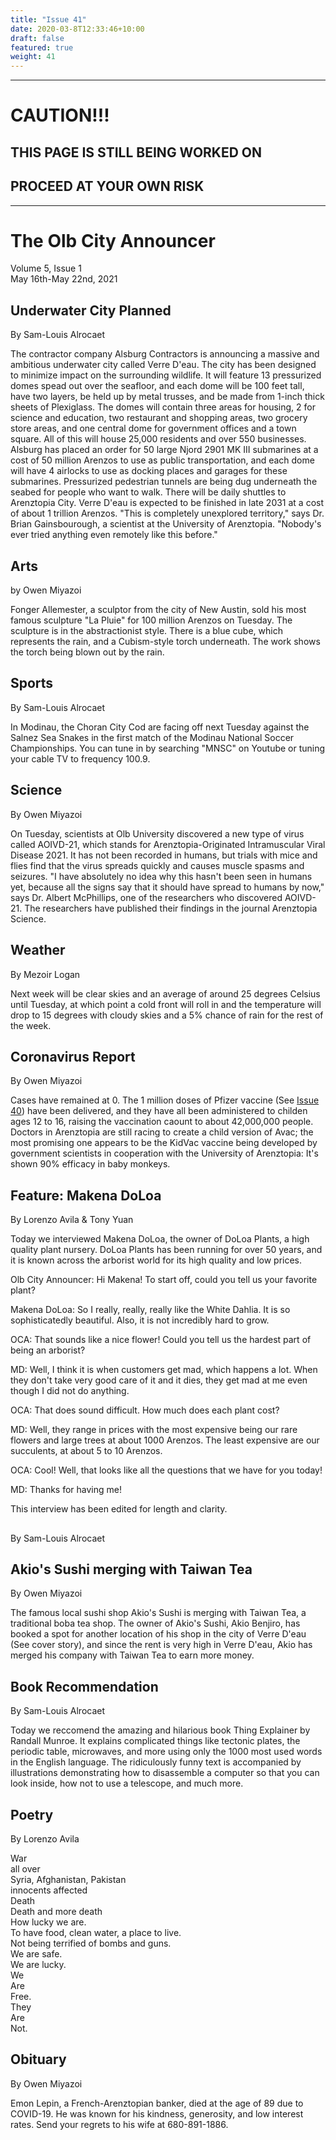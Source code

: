 ```yaml
---
title: "Issue 41"
date: 2020-03-8T12:33:46+10:00
draft: false
featured: true
weight: 41
---
```


------------------------
# CAUTION!!!    
## THIS PAGE IS STILL BEING WORKED ON    
## PROCEED AT YOUR OWN RISK    
------------------------

# The Olb City Announcer    
Volume 5, Issue 1   
May 16th-May 22nd, 2021    

## Underwater City Planned
By Sam-Louis Alrocaet

The contractor company Alsburg Contractors is announcing a massive and ambitious underwater city called Verre D'eau. The city has been designed to minimize impact on the surrounding wildlife. It will feature 13 pressurized domes spead out over the seafloor, and each dome will be 100 feet tall, have two layers, be held up by metal trusses, and be made from 1-inch thick sheets of Plexiglass. The domes will contain three areas for housing, 2 for science and education, two restaurant and shopping areas, two grocery store areas, and one central dome for government offices and a town square. All of this will house 25,000 residents and over 550 businesses. Alsburg has placed an order for 50 large Njord 2901 MK III submarines at a cost of 50 million Arenzos to use as public transportation, and each dome will have 4 airlocks to use as docking places and garages for these submarines. Pressurized pedestrian tunnels are being dug underneath the seabed for people who want to walk. There will be daily shuttles to Arenztopia City. Verre D'eau is expected to be finished in late 2031 at a cost of about 1 trillion Arenzos. "This is completely unexplored territory," says Dr. Brian Gainsbourough, a scientist at the University of Arenztopia. "Nobody's ever tried anything even remotely like this before."

## Arts
by Owen Miyazoi

Fonger Allemester, a sculptor from the city of New Austin, sold his most famous sculpture "La Pluie" for 100 million Arenzos on Tuesday. The sculpture is in the abstractionist style. There is a blue cube, which represents the rain, and a Cubism-style torch underneath. The work shows the torch being blown out by the rain.

## Sports
By Sam-Louis Alrocaet

In Modinau, the Choran City Cod are facing off next Tuesday against the Salnez Sea Snakes in the first match of the Modinau National Soccer Championships. You can tune in by searching "MNSC" on Youtube or tuning your cable TV to frequency 100.9.

## Science
By Owen Miyazoi

On Tuesday, scientists at Olb University discovered a new type of virus called AOIVD-21, which stands for Arenztopia-Originated Intramuscular Viral Disease 2021. It has not been recorded in humans, but trials with mice and flies find that the virus spreads quickly and causes muscle spasms and seizures. "I have absolutely no idea why this hasn't been seen in humans yet, because all the signs say that it should have spread to humans by now," says Dr. Albert McPhillips, one of the researchers who discovered AOIVD-21. The researchers have published their findings in the journal Arenztopia Science.

## Weather
By Mezoir Logan

Next week will be clear skies and an average of around 25 degrees Celsius until Tuesday, at which point a cold front will roll in and the temperature will drop to 15 degrees with cloudy skies and a 5% chance of rain for the rest of the week.

## Coronavirus Report
By Owen Miyazoi    

Cases have remained at 0. The 1 million doses of Pfizer vaccine (See [Issue 40](https://www.arenztopia.com/news/issue-40/)) have been delivered, and they have all been administered to childen ages 12 to 16, raising the vaccination caount to about 42,000,000 people. Doctors in Arenztopia are still racing to create a child version of Avac; the most promising one appears to be the KidVac vaccine being developed by government scientists in cooperation with the University of Arenztopia: It's shown 90% efficacy in baby monkeys.

## Feature: Makena DoLoa
By Lorenzo Avila & Tony Yuan

Today we interviewed Makena DoLoa, the owner of DoLoa Plants, a high quality plant nursery. DoLoa Plants has been running for over 50 years, and it is known across the arborist world for its high quality and low prices.

Olb City Announcer: Hi Makena! To start off, could you tell us your favorite plant?

Makena DoLoa: So I really, really, really like the White Dahlia. It is so sophisticatedly beautiful. Also, it is not incredibly hard to grow.

OCA: That sounds like a nice flower! Could you tell us the hardest part of being an arborist?

MD: Well, I think it is when customers get mad, which happens a lot. When they don't take very good care of it and it dies, they get mad at me even though I did not do anything.

OCA: That does sound difficult. How much does each plant cost?

MD: Well, they range in prices with the most expensive being our rare flowers and large trees at about 1000 Arenzos. The least expensive are our succulents, at about 5 to 10 Arenzos.

OCA: Cool! Well, that looks like all the questions that we have for you today!

MD: Thanks for having me!

This interview has been edited for length and clarity.

## 
By Sam-Louis Alrocaet



## Akio's Sushi merging with Taiwan Tea
By Owen Miyazoi

The famous local sushi shop Akio's Sushi is merging with Taiwan Tea, a traditional boba tea shop. The owner of Akio's Sushi, Akio Benjiro, has booked a spot for another location of his shop in the city of Verre D'eau (See cover story), and since the rent is very high in Verre D'eau, Akio has merged his company with Taiwan Tea to earn more money.

## Book Recommendation
By Sam-Louis Alrocaet

Today we reccomend the amazing and hilarious book Thing Explainer by Randall Munroe. It explains complicated things like tectonic plates, the periodic table, microwaves, and more using only the 1000 most used words in the English language. The ridiculously funny text is accompanied by illustrations demonstrating how to disassemble a computer so that you can look inside, how not to use a telescope, and much more.

## Poetry
By Lorenzo Avila

War    
all over    
Syria, Afghanistan, Pakistan    
innocents affected    
Death    
Death and more death    
How lucky we are.    
To have food, clean water, a place to live.    
Not being terrified of bombs and guns.    
We are safe.   
We are lucky.   
We    
Are    
Free.    
They    
Are    
Not.    

## Obituary
By Owen Miyazoi

Emon Lepin, a French-Arenztopian banker, died at the age of 89 due to COVID-19. He was known for his kindness, generosity, and low interest rates. Send your regrets to his wife at 680-891-1886.
